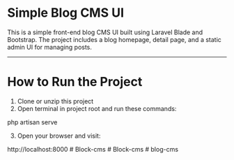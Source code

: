 # Simple Blog CMS UI

This is a simple front-end blog CMS UI built using Laravel Blade and Bootstrap. The project includes a blog homepage, detail page, and a static admin UI for managing posts.

---

# How to Run the Project

1. Clone or unzip this project
2. Open terminal in project root and run these commands:

php artisan serve

3. Open your browser and visit:

http://localhost:8000
#   B l o c k - c m s  
 #   B l o c k - c m s  
 #   b l o g - c m s  
 